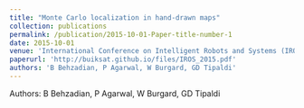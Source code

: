 ```yaml
---
title: "Monte Carlo localization in hand-drawn maps"
collection: publications
permalink: /publication/2015-10-01-Paper-title-number-1
date: 2015-10-01
venue: 'International Conference on Intelligent Robots and Systems (IROS)'
paperurl: 'http://buiksat.github.io/files/IROS_2015.pdf'
authors: 'B Behzadian, P Agarwal, W Burgard, GD Tipaldi'
---
```

Authors: B Behzadian, P Agarwal, W Burgard, GD Tipaldi